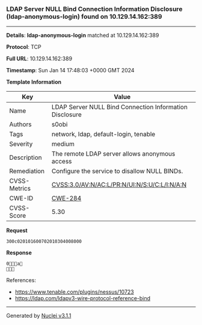 ### LDAP Server NULL Bind Connection Information Disclosure (ldap-anonymous-login) found on 10.129.14.162:389

----
**Details**: **ldap-anonymous-login** matched at 10.129.14.162:389

**Protocol**: TCP

**Full URL**: 10.129.14.162:389

**Timestamp**: Sun Jan 14 17:48:03 +0000 GMT 2024

**Template Information**

| Key | Value |
| --- | --- |
| Name | LDAP Server NULL Bind Connection Information Disclosure |
| Authors | s0obi |
| Tags | network, ldap, default-login, tenable |
| Severity | medium |
| Description | The remote LDAP server allows anonymous access |
| Remediation | Configure the service to disallow NULL BINDs. |
| CVSS-Metrics | [CVSS:3.0/AV:N/AC:L/PR:N/UI:N/S:U/C:L/I:N/A:N](https://www.first.org/cvss/calculator/3.0#CVSS:3.0/AV:N/AC:L/PR:N/UI:N/S:U/C:L/I:N/A:N) |
| CWE-ID | [CWE-284](https://cwe.mitre.org/data/definitions/284.html) |
| CVSS-Score | 5.30 |

**Request**
```http
300c020101600702010304008000
```

**Response**
```http
0a
   
```

References: 
- https://www.tenable.com/plugins/nessus/10723
- https://ldap.com/ldapv3-wire-protocol-reference-bind

----

Generated by [Nuclei v3.1.1](https://github.com/projectdiscovery/nuclei)